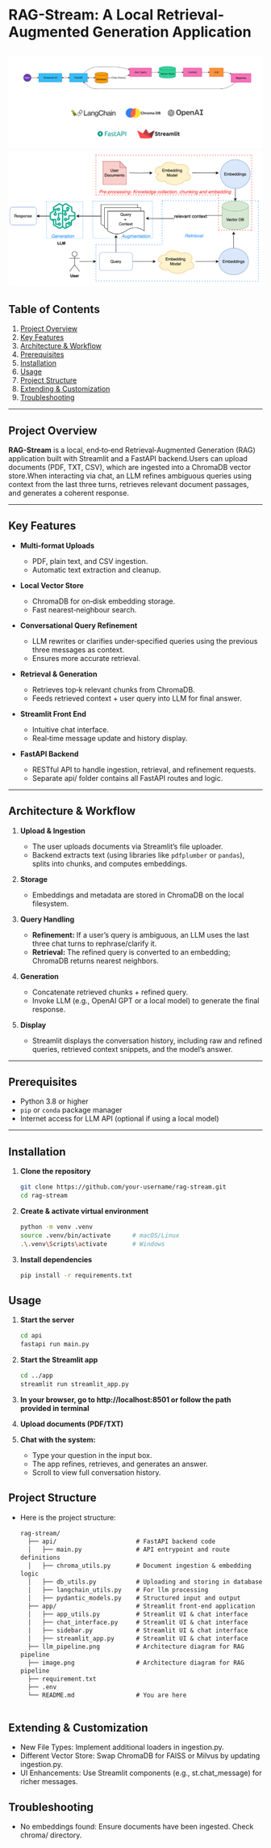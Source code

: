 # RAG-Stream: A Local Retrieval-Augmented Generation Application

![RAG Pipeline Diagram](image.png)  
![LLM Pipeline Diagram](llm_pipeline.png)  
---

## Table of Contents

1. [Project Overview](#project-overview)  
2. [Key Features](#key-features)  
3. [Architecture & Workflow](#architecture--workflow)  
4. [Prerequisites](#prerequisites)  
5. [Installation](#installation)  
6. [Usage](#usage)  
7. [Project Structure](#project-structure)  
8. [Extending & Customization](#extending--customization)  
9. [Troubleshooting](#troubleshooting)  

---

## Project Overview

**RAG-Stream** is a local, end‑to‑end Retrieval‑Augmented Generation (RAG) application built with Streamlit and a FastAPI backend.Users can upload documents (PDF, TXT, CSV), which are ingested into a ChromaDB vector store.When interacting via chat, an LLM refines ambiguous queries using context from the last three turns, retrieves relevant document passages, and generates a coherent response.

---

## Key Features

- **Multi‑format Uploads**  
  - PDF, plain text, and CSV ingestion.  
  - Automatic text extraction and cleanup.

- **Local Vector Store**  
  - ChromaDB for on‑disk embedding storage.  
  - Fast nearest‑neighbour search.

- **Conversational Query Refinement**  
  - LLM rewrites or clarifies under‑specified queries using the previous three messages as context.  
  - Ensures more accurate retrieval.

- **Retrieval & Generation**  
  - Retrieves top‑k relevant chunks from ChromaDB.  
  - Feeds retrieved context + user query into LLM for final answer.

- **Streamlit Front End**  
  - Intuitive chat interface.  
  - Real‑time message update and history display.

- **FastAPI Backend**
   - RESTful API to handle ingestion, retrieval, and refinement requests.
   - Separate api/ folder contains all FastAPI routes and logic.

---

## Architecture & Workflow

1. **Upload & Ingestion**  
   - The user uploads documents via Streamlit’s file uploader.  
   - Backend extracts text (using libraries like `pdfplumber` or `pandas`), splits into chunks, and computes embeddings.

2. **Storage**  
   - Embeddings and metadata are stored in ChromaDB on the local filesystem.

3. **Query Handling**  
   - **Refinement:** If a user’s query is ambiguous, an LLM uses the last three chat turns to rephrase/clarify it.  
   - **Retrieval:** The refined query is converted to an embedding; ChromaDB returns nearest neighbors.  

4. **Generation**  
   - Concatenate retrieved chunks + refined query.  
   - Invoke LLM (e.g., OpenAI GPT or a local model) to generate the final response.

5. **Display**  
   - Streamlit displays the conversation history, including raw and refined queries, retrieved context snippets, and the model’s answer.

---

## Prerequisites

- Python 3.8 or higher  
- `pip` or `conda` package manager  
- Internet access for LLM API (optional if using a local model)

---

## Installation

1. **Clone the repository**  
   ```bash
   git clone https://github.com/your-username/rag-stream.git
   cd rag-stream

2. **Create & activate virtual environment**
    ```bash
    python -m venv .venv
    source .venv/bin/activate      # macOS/Linux
    .\.venv\Scripts\activate       # Windows

3. **Install dependencies**
    ```bash
    pip install -r requirements.txt

## Usage

1. **Start the server**
   ```bash
   cd api
   fastapi run main.py

2. **Start the Streamlit app**
    ```bash
    cd ../app
    streamlit run streamlit_app.py

3. **In your browser, go to http://localhost:8501 or follow the path provided in terminal**

4. **Upload documents (PDF/TXT)**

5. **Chat with the system:**

    - Type your question in the input box.
    - The app refines, retrieves, and generates an answer.
    - Scroll to view full conversation history.

## Project Structure
- Here is the project structure:
    ```pgsql
    rag-stream/
      ├── api/                      # FastAPI backend code
      │   ├── main.py               # API entrypoint and route definitions
      │   ├── chroma_utils.py       # Document ingestion & embedding logic
      │   ├── db_utils.py           # Uploading and storing in database
      │   ├── langchain_utils.py    # For llm processing
      │   ├── pydantic_models.py    # Structured input and output
      ├── app/                      # Streamlit front-end application
      │   ├── app_utils.py          # Streamlit UI & chat interface
      │   ├── chat_interface.py     # Streamlit UI & chat interface
      │   ├── sidebar.py            # Streamlit UI & chat interface
      │   ├── streamlit_app.py      # Streamlit UI & chat interface
      ├── llm_pipeline.png          # Architecture diagram for RAG pipeline
      ├── image.png                 # Architecture diagram for RAG pipeline
      ├── requirement.txt 
      ├── .env
      └── README.md                 # You are here


## Extending & Customization

- New File Types: Implement additional loaders in ingestion.py.
- Different Vector Store: Swap ChromaDB for FAISS or Milvus by updating ingestion.py.
- UI Enhancements: Use Streamlit components (e.g., st.chat_message) for richer messages.

## Troubleshooting

- No embeddings found: Ensure documents have been ingested. Check chroma/ directory.